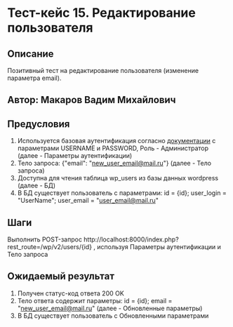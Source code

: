 # Тест-кейс 15. Редактирование пользователя

## Описание
Позитивный тест на редактирование пользователя (изменение параметра email).

## Автор: Макаров Вадим Михайлович

## Предусловия
1) Используется базовая аутентификация согласно 
[документации](https://developer.wordpress.org/rest-api/using-the-rest-api/authentication/#basic-authentication-with-application-passwords)
с параметрами USERNAME и PASSWORD, Роль - Администратор (далее - Параметры аутентификации)
2) Тело запроса: {"email": "new_user_email@mail.ru"} (далее - Тело запроса)
3) Доступна для чтения таблица wp_users из базы данных wordpress (далее - БД)
4) В БД существует пользователь с параметрами: id = {id}; user_login = "UserName"; user_email = "user_email@mail.ru"


## Шаги
Выполнить POST-запрос http://localhost:8000/index.php?rest_route=/wp/v2/users/{id} , используя Параметры аутентификации и Тело запроса


## Ожидаемый результат
1) Получен статус-код ответа 200 OK
2) Тело ответа содержит параметры: id = {id}; email = "new_user_email@mail.ru" (далее - Обновленные параметры)
3) В БД существует пользователь с Обновленными параметрами